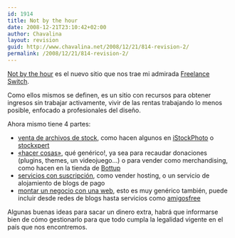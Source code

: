 ```yaml
---
id: 1914
title: Not by the hour
date: 2008-12-21T23:10:42+02:00
author: Chavalina
layout: revision
guid: http://www.chavalina.net/2008/12/21/814-revision-2/
permalink: /2008/12/21/814-revision-2/
---
```

<a href="http://notbythehour.com/" target="_blank">Not by the hour</a> es el nuevo sitio que nos trae mi admirada <a href="http://freelanceswitch.com/" target="_blank">Freelance Switch</a>.

Como ellos mismos se definen, es un sitio con recursos para obtener ingresos sin trabajar activamente, vivir de las rentas trabajando lo menos posible, enfocado a profesionales del dise&ntilde;o.

Ahora mismo tiene 4 partes:

  * <a href="http://notbythehour.com/part-1" target="_blank">venta de archivos de stock</a>, como hacen algunos en <a href="http://www.istockphoto.com" target="_blank">iStockPhoto</a> o <a href="http://www.stockxpert.com/" target="_blank">stockxpert</a>
  * <a href="http://notbythehour.com/part-2" target="_blank">«hacer cosas»</a>, qu&eacute; gen&eacute;rico!, ya sea para recaudar donaciones (plugins, themes, un videojuego&#8230;) o para vender como merchandising, como hacen en la tienda de <a href="www.bottup.com" target="_blank">Bottup</a>
  * <a href="http://notbythehour.com/part-3" target="_blank">servicios con suscripci&oacute;n</a>, como vender hosting, o un servicio de alojamiento de blogs de pago
  * <a href="http://notbythehour.com/part-4" target="_blank">montar un negocio con una web</a>, esto es muy gen&eacute;rico tambi&eacute;n, puede incluir desde redes de blogs hasta servicios como <a href="http://www.amigosfree.com/" target="_blank">amigosfree</a>

Algunas buenas ideas para sacar un dinero extra, habr&aacute; que informarse bien de c&oacute;mo gestionarlo para que todo cumpla la legalidad vigente en el pa&iacute;s que nos encontremos.
